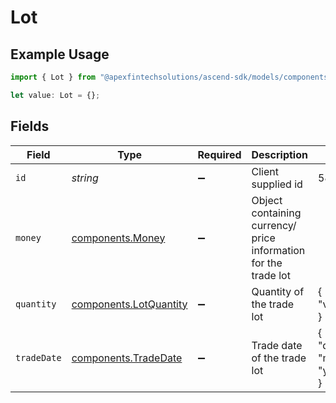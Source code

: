 # Lot

## Example Usage

```typescript
import { Lot } from "@apexfintechsolutions/ascend-sdk/models/components";

let value: Lot = {};
```

## Fields

| Field                                                            | Type                                                             | Required                                                         | Description                                                      | Example                                                          |
| ---------------------------------------------------------------- | ---------------------------------------------------------------- | ---------------------------------------------------------------- | ---------------------------------------------------------------- | ---------------------------------------------------------------- |
| `id`                                                             | *string*                                                         | :heavy_minus_sign:                                               | Client supplied id                                               | 5821A4ED5ADF4774B151B57E9BBF2FDC                                 |
| `money`                                                          | [components.Money](../../models/components/money.md)             | :heavy_minus_sign:                                               | Object containing currency/ price information for the trade lot  |                                                                  |
| `quantity`                                                       | [components.LotQuantity](../../models/components/lotquantity.md) | :heavy_minus_sign:                                               | Quantity of the trade lot                                        | {<br/>"value": "0.25"<br/>}                                      |
| `tradeDate`                                                      | [components.TradeDate](../../models/components/tradedate.md)     | :heavy_minus_sign:                                               | Trade date of the trade lot                                      | {<br/>"day": 14,<br/>"month": 5,<br/>"year": 2024<br/>}          |